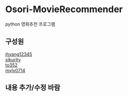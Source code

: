 ﻿# Osori-MovieRecommender
python 영화추천 프로그램

## 구성원
[jhyang12345](https://github.com/jhyang12345) <br>
[sikurity](https://github.com/sikurity) <br>
[to352](https://github.com/to352) <br>
[mylv0714](https://github.com/mylv0714) <br>

## 내용 추가/수정 바람
